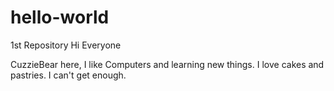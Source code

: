 # hello-world
1st Repository
Hi Everyone

CuzzieBear here, I like Computers and learning new things.
I love cakes and pastries. I can't get enough.
